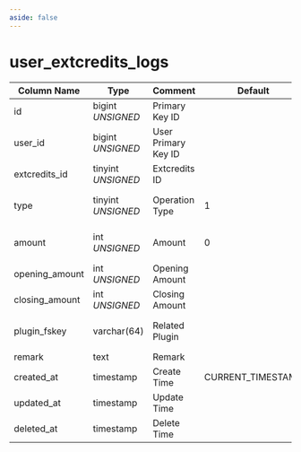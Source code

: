```yaml
---
aside: false
---
```


# user_extcredits_logs

| Column Name | Type | Comment | Default | Null | Remark |
| --- | --- | --- | --- | --- | --- |
| id | bigint *UNSIGNED* | Primary Key ID |  | NO | Auto Increment |
| user_id | bigint *UNSIGNED* | User Primary Key ID |  | NO | Related field [users->id](users.md) |
| extcredits_id | tinyint *UNSIGNED* | Extcredits ID |  | NO | extcredits 1~5 |
| type | tinyint *UNSIGNED* | Operation Type | 1 | NO | 1.increment / 2.decrement |
| amount | int *UNSIGNED* | Amount | 0 | NO | increment or decrement amount |
| opening_amount | int *UNSIGNED* | Opening Amount |  | NO |  |
| closing_amount | int *UNSIGNED* | Closing Amount |  | NO |  |
| plugin_fskey | varchar(64) | Related Plugin |  | NO | Related field [plugins->fskey](../plugins/plugins.md) |
| remark | text | Remark |  | YES |  |
| created_at | timestamp | Create Time | CURRENT_TIMESTAMP | NO |  |
| updated_at | timestamp | Update Time |  | YES |  |
| deleted_at | timestamp | Delete Time |  | YES |  |
